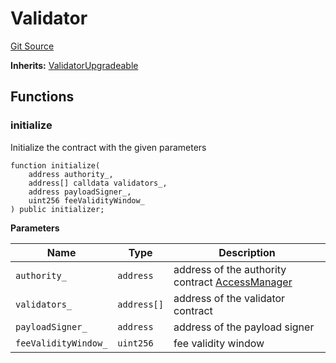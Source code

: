 # Validator
[Git Source](https://github.com/ambrosus/token-bridge/blob/552fd0953a1932ae8ea9555e10159a131960dfef/contracts/Validator.sol)

**Inherits:**
[ValidatorUpgradeable](/contracts/upgradeable/ValidatorUpgradeable.sol/abstract.ValidatorUpgradeable.md)


## Functions
### initialize

Initialize the contract with the given parameters


```solidity
function initialize(
    address authority_,
    address[] calldata validators_,
    address payloadSigner_,
    uint256 feeValidityWindow_
) public initializer;
```
**Parameters**

|Name|Type|Description|
|----|----|-----------|
|`authority_`|`address`|address of the authority contract [AccessManager](https://docs.openzeppelin.com/contracts/5.x/access-control#access-management)|
|`validators_`|`address[]`|address of the validator contract|
|`payloadSigner_`|`address`|address of the payload signer|
|`feeValidityWindow_`|`uint256`|fee validity window|


